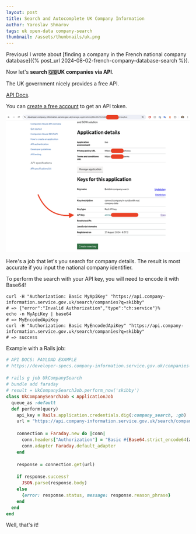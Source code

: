 ```yaml
---
layout: post
title: Search and Autocomplete UK Company Information
author: Yaroslav Shmarov
tags: uk open-data company-search
thumbnail: /assets/thumbnails/uk.png
---
```


Previousl I wrote about [finding a company in the French national company database]({% post_url 2024-08-02-french-company-database-search %}).

Now let's **search 🇬🇧UK companies via API**.

The UK government nicely provides a free API.

[API Docs](https://developer-specs.company-information.service.gov.uk/companies-house-public-data-api/reference).

You can [create a free account](https://developer.company-information.service.gov.uk) to get an API token.

![UK company search - get API key](/assets/images/uk-company-search.png)

Here's a job that let's you search for company details. The result is most accurate if you input the national company identifier. 

To perform the search with your API key, you will need to encode it with Base64!

```shell
curl -H "Authorization: Basic MyApiKey" "https://api.company-information.service.gov.uk/search/companies?q=skibby"
# => {"error":"Invalid Authorization","type":"ch:service"}%
echo -n MyApiKey | base64
# => MyEncodedApiKey
curl -H "Authorization: Basic MyEncodedApiKey" "https://api.company-information.service.gov.uk/search/companies?q=skibby"
# => success
```

Example with a Rails job:

```ruby
# API DOCS: PAYLOAD EXAMPLE
# https://developer-specs.company-information.service.gov.uk/companies-house-public-data-api/resources/companysearch?v=latest

# rails g job UkCompanySearch
# bundle add faraday
# result = UkCompanySearchJob.perform_now('skibby')
class UkCompanySearchJob < ApplicationJob
  queue_as :default
  def perform(query)
    api_key = Rails.application.credentials.dig(:company_search, :gb)
    url = "https://api.company-information.service.gov.uk/search/companies?q=#{query}"

    connection = Faraday.new do |conn|
      conn.headers["Authorization"] = "Basic #{Base64.strict_encode64(api_key + ":")}"
      conn.adapter Faraday.default_adapter
    end

    response = connection.get(url)

    if response.success?
      JSON.parse(response.body)
    else
      {error: response.status, message: response.reason_phrase}
    end
  end
end
```

Well, that's it!
